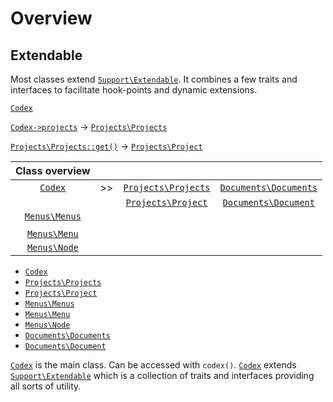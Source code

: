 <!--
title: Overview
subtitle: Develop
-->

# Overview

## Extendable
Most classes extend [`Support\Extendable`](#codex:phpdoc:popover:Codex\Support\Extendable). It combines a few traits and interfaces to facilitate hook-points and dynamic extensions.

[`Codex`](#codex:phpdoc:popover:Codex\Codex)

[`Codex->projects`](#codex:phpdoc:popover:Codex\Codex) -> [`Projects\Projects`](#codex:phpdoc:popover:Codex\Projects\Projects)

[`Projects\Projects::get()`](#codex:phpdoc:popover:Codex\Projects\Projects::get) -> [`Projects\Project`](#codex:phpdoc:popover:Codex\Projects\Project)



|                      Class overview                      |  |                                                                      |                                                                          |
|:--------------------------------------------------------:|:--|:--------------------------------------------------------------------:|:------------------------------------------------------------------------:|
|       [`Codex`](#codex:phpdoc:popover:Codex\Codex)       | >> | [`Projects\Projects`](#codex:phpdoc:popover:Codex\Projects\Projects) | [`Documents\Documents`](#codex:phpdoc:popover:Codex\Documents\Documents) |
|                                                          |  |  [`Projects\Project`](#codex:phpdoc:popover:Codex\Projects\Project)  |  [`Documents\Document`](#codex:phpdoc:popover:Codex\Documents\Document)  |
| [`Menus\Menus`](#codex:phpdoc:popover:Codex\Menus\Menus) |  |                                                                      |                                                                          |
|                                                          |  |                                                                      |                                                                          |
|  [`Menus\Menu`](#codex:phpdoc:popover:Codex\Menus\Menu)  |  |                                                                      |                                                                          |
|  [`Menus\Node`](#codex:phpdoc:popover:Codex\Menus\Node)  |  |                                                                      |                                                                          |






- [`Codex`](#codex:phpdoc:popover:Codex\Codex)
- [`Projects\Projects`](#codex:phpdoc:popover:Codex\Projects\Projects)
- [`Projects\Project`](#codex:phpdoc:popover:Codex\Projects\Project)
- [`Menus\Menus`](#codex:phpdoc:popover:Codex\Menus\Menus)
- [`Menus\Menu`](#codex:phpdoc:popover:Codex\Menus\Menu)
- [`Menus\Node`](#codex:phpdoc:popover:Codex\Menus\Node)
- [`Documents\Documents`](#codex:phpdoc:popover:Codex\Documents\Documents)
- [`Documents\Document`](#codex:phpdoc:popover:Codex\Documents\Document)


[`Codex`](#codex:phpdoc:popover:Codex\Codex) is the main class. Can be accessed with `codex()`. [`Codex`](#codex:phpdoc:popover:Codex\Codex) extends [`Support\Extendable`](#codex:phpdoc:popover:Codex\Support\Extendable) which is a collection of traits and interfaces providing all sorts of utility. 